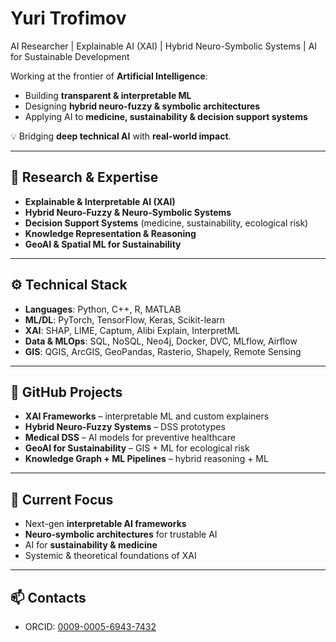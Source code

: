 # Yuri Trofimov  
AI Researcher | Explainable AI (XAI) | Hybrid Neuro-Symbolic Systems | AI for Sustainable Development  

Working at the frontier of **Artificial Intelligence**:  
- Building **transparent & interpretable ML**  
- Designing **hybrid neuro-fuzzy & symbolic architectures**  
- Applying AI to **medicine, sustainability & decision support systems**  

💡 Bridging **deep technical AI** with **real-world impact**.  

---

## 🔬 Research & Expertise  

- **Explainable & Interpretable AI (XAI)**  
- **Hybrid Neuro-Fuzzy & Neuro-Symbolic Systems**  
- **Decision Support Systems** (medicine, sustainability, ecological risk)  
- **Knowledge Representation & Reasoning**  
- **GeoAI & Spatial ML for Sustainability**  

---

## ⚙️ Technical Stack  

- **Languages**: Python, C++, R, MATLAB  
- **ML/DL**: PyTorch, TensorFlow, Keras, Scikit-learn  
- **XAI**: SHAP, LIME, Captum, Alibi Explain, InterpretML  
- **Data & MLOps**: SQL, NoSQL, Neo4j, Docker, DVC, MLflow, Airflow  
- **GIS**: QGIS, ArcGIS, GeoPandas, Rasterio, Shapely, Remote Sensing  

---

## 📂 GitHub Projects  

- **XAI Frameworks** – interpretable ML and custom explainers  
- **Hybrid Neuro-Fuzzy Systems** – DSS prototypes  
- **Medical DSS** – AI models for preventive healthcare  
- **GeoAI for Sustainability** – GIS + ML for ecological risk  
- **Knowledge Graph + ML Pipelines** – hybrid reasoning + ML  

---

## 🎯 Current Focus  

- Next-gen **interpretable AI frameworks**  
- **Neuro-symbolic architectures** for trustable AI  
- AI for **sustainability & medicine**  
- Systemic & theoretical foundations of XAI  

---

## 📫 Contacts  

- ORCID: [0009-0005-6943-7432](https://orcid.org/0009-0005-6943-7432)  

